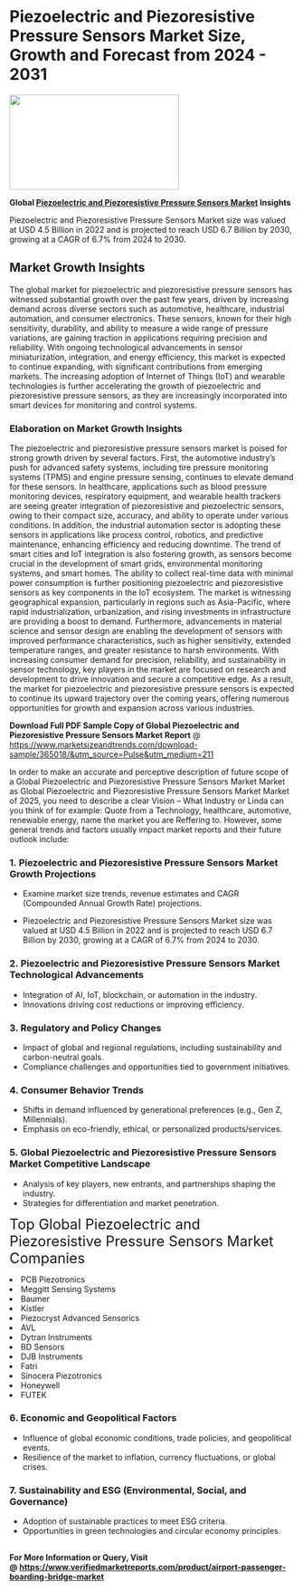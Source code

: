 <H1>Piezoelectric and Piezoresistive Pressure Sensors Market Size, Growth and Forecast from 2024 - 2031</H1><img class="aligncenter size-medium wp-image-584254" src="https://thirdeyenews.in/wp-content/uploads/2024/09/Global-Market-Research-300x168.jpeg" alt="" width="300" height="168" /><p><strong>Global&nbsp;<a href="https://www.marketsizeandtrends.com/download-sample/365018/&amp;utm_source=Pulse&amp;utm_medium=211">Piezoelectric and Piezoresistive Pressure Sensors Market</a> Insights</strong></p><p>Piezoelectric and Piezoresistive Pressure Sensors Market size was valued at USD 4.5 Billion in 2022 and is projected to reach USD 6.7 Billion by 2030, growing at a CAGR of 6.7% from 2024 to 2030.</p><p><h2>Market Growth Insights</h2> The global market for piezoelectric and piezoresistive pressure sensors has witnessed substantial growth over the past few years, driven by increasing demand across diverse sectors such as automotive, healthcare, industrial automation, and consumer electronics. These sensors, known for their high sensitivity, durability, and ability to measure a wide range of pressure variations, are gaining traction in applications requiring precision and reliability. With ongoing technological advancements in sensor miniaturization, integration, and energy efficiency, this market is expected to continue expanding, with significant contributions from emerging markets. The increasing adoption of Internet of Things (IoT) and wearable technologies is further accelerating the growth of piezoelectric and piezoresistive pressure sensors, as they are increasingly incorporated into smart devices for monitoring and control systems. <h3>Elaboration on Market Growth Insights</h3> The piezoelectric and piezoresistive pressure sensors market is poised for strong growth driven by several factors. First, the automotive industry’s push for advanced safety systems, including tire pressure monitoring systems (TPMS) and engine pressure sensing, continues to elevate demand for these sensors. In healthcare, applications such as blood pressure monitoring devices, respiratory equipment, and wearable health trackers are seeing greater integration of piezoresistive and piezoelectric sensors, owing to their compact size, accuracy, and ability to operate under various conditions. In addition, the industrial automation sector is adopting these sensors in applications like process control, robotics, and predictive maintenance, enhancing efficiency and reducing downtime. The trend of smart cities and IoT integration is also fostering growth, as sensors become crucial in the development of smart grids, environmental monitoring systems, and smart homes. The ability to collect real-time data with minimal power consumption is further positioning piezoelectric and piezoresistive sensors as key components in the IoT ecosystem. The market is witnessing geographical expansion, particularly in regions such as Asia-Pacific, where rapid industrialization, urbanization, and rising investments in infrastructure are providing a boost to demand. Furthermore, advancements in material science and sensor design are enabling the development of sensors with improved performance characteristics, such as higher sensitivity, extended temperature ranges, and greater resistance to harsh environments. With increasing consumer demand for precision, reliability, and sustainability in sensor technology, key players in the market are focused on research and development to drive innovation and secure a competitive edge. As a result, the market for piezoelectric and piezoresistive pressure sensors is expected to continue its upward trajectory over the coming years, offering numerous opportunities for growth and expansion across various industries. </p><p><span class=""><strong>Download Full PDF Sample Copy of Global Piezoelectric and Piezoresistive Pressure Sensors Market Report</strong> @ <a href="https://www.marketsizeandtrends.com/download-sample/365018/&amp;utm_source=Pulse&amp;utm_medium=211" target="_blank">https://www.marketsizeandtrends.com/download-sample/365018/&amp;utm_source=Pulse&amp;utm_medium=211</a></span></p><p>In order to make an accurate and perceptive description of future scope of a Global&nbsp;Piezoelectric and Piezoresistive Pressure Sensors Market Market as Global&nbsp;Piezoelectric and Piezoresistive Pressure Sensors Market Market of 2025, you need to describe a clear Vision &ndash; What Industry or Linda can you think of for example: Quote from a Technology, healthcare, automotive, renewable energy, name the market you are Reffering to. However, some general trends and factors usually impact market reports and their future outlook include:</p><h3>1.&nbsp;<strong>Piezoelectric and Piezoresistive Pressure Sensors Market Growth Projections</strong></h3><ul><li>Examine market size trends, revenue estimates and CAGR (Compounded Annual Growth Rate) projections.</li><li><p>Piezoelectric and Piezoresistive Pressure Sensors Market size was valued at USD 4.5 Billion in 2022 and is projected to reach USD 6.7 Billion by 2030, growing at a CAGR of 6.7% from 2024 to 2030.</p></li></ul><h3>2.&nbsp;<strong>Piezoelectric and Piezoresistive Pressure Sensors Market Technological Advancements</strong></h3><ul><li>Integration of AI, IoT, blockchain, or automation in the industry.</li><li>Innovations driving cost reductions or improving efficiency.</li></ul><h3>3.&nbsp;<strong>Regulatory and Policy Changes</strong></h3><ul><li>Impact of global and regional regulations, including sustainability and carbon-neutral goals.</li><li>Compliance challenges and opportunities tied to government initiatives.</li></ul><h3>4.&nbsp;<strong>Consumer Behavior Trends</strong></h3><ul><li>Shifts in demand influenced by generational preferences (e.g., Gen Z, Millennials).</li><li>Emphasis on eco-friendly, ethical, or personalized products/services.</li></ul><h3>5.&nbsp;<strong>Global Piezoelectric and Piezoresistive Pressure Sensors Market Competitive Landscape</strong></h3><ul><li>Analysis of key players, new entrants, and partnerships shaping the industry.</li><li>Strategies for differentiation and market penetration.</li></ul><p data-pm-slice="1 1 []"><span style="color: inherit; font-family: inherit; font-size: 25px;">Top Global Piezoelectric and Piezoresistive Pressure Sensors Market Companies</span></p><div class="" data-test-id=""><p><li>PCB Piezotronics</li><li> Meggitt Sensing Systems</li><li> Baumer</li><li> Kistler</li><li> Piezocryst Advanced Sensorics</li><li> AVL</li><li> Dytran Instruments</li><li> BD Sensors</li><li> DJB Instruments</li><li> Fatri</li><li> Sinocera Piezotronics</li><li> Honeywell</li><li> FUTEK</li></p></div><h3>6.&nbsp;<strong>Economic and Geopolitical Factors</strong></h3><ul><li>Influence of global economic conditions, trade policies, and geopolitical events.</li><li>Resilience of the market to inflation, currency fluctuations, or global crises.</li></ul><h3>7.&nbsp;<strong>Sustainability and ESG (Environmental, Social, and Governance)</strong></h3><ul><li>Adoption of sustainable practices to meet ESG criteria.</li><li>Opportunities in green technologies and circular economy principles.</li></ul><h2><strong style="font-size: 14px;">For More Information or Query, Visit @&nbsp;</strong><a style="background-color: #ffffff; font-size: 14px;" href="https://www.marketsizeandtrends.com/report/piezoelectric-and-piezoresistive-pressure-sensors-market/" target="_blank">https://www.verifiedmarketreports.com/product/airport-passenger-boarding-bridge-market</a></h2>
